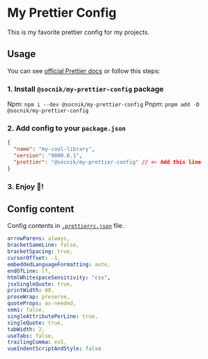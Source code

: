 # My Prettier Config

This is my favorite prettier config for my projects.

## Usage

You can see [official Prettier docs](https://prettier.io/docs/en/configuration#sharing-configurations) or follow this steps:

### 1. Install `@socnik/my-prettier-config` package

Npm: `npm i --dev @socnik/my-prettier-config`
Pnpm: `pnpm add -D @socnik/my-prettier-config`

### 2. Add config to your `package.json`

```json
{
  "name": "my-cool-library",
  "version": "9000.0.1",
  "prettier": "@socnik/my-prettier-config" // <- Add this line
}
```

### 3. Enjoy 🚀!

## Config content

Config contents in [`.prettierrc.json`](https://github.com/socnik/my-prettier-config/blob/main/.prettierrc.json) file.

```yaml
arrowParens: always,
bracketSameLine: false,
bracketSpacing: true,
cursorOffset: -1,
embeddedLanguageFormatting: auto,
endOfLine: lf,
htmlWhitespaceSensitivity: "css",
jsxSingleQuote: true,
printWidth: 80,
proseWrap: preserve,
quoteProps: as-needed,
semi: false,
singleAttributePerLine: true,
singleQuote: true,
tabWidth: 2,
useTabs: false,
trailingComma: es5,
vueIndentScriptAndStyle: false
```
